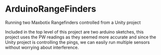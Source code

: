 # ArduinoRangeFinders
Running two Maxbotix Rangefinders controlled from a Unity project

Included in the top level of this project are two arduino sketches, this project uses the PW readings as they seemed more accurate and since the Unity project is controlling the pings, we can easily run multiple sensors without worrying about interference.
